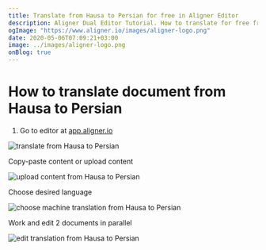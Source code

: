 ```yaml
---
title: Translate from Hausa to Persian for free in Aligner Editor
description: Aligner Dual Editor Tutorial. How to translate for free from Hausa to Persian. Aligner is multilingual document management platform. 
ogImage: "https://www.aligner.io/images/aligner-logo.png"
date: 2020-05-06T07:09:21+03:00
image: ../images/aligner-logo.png
onBlog: true
---
```


# How to translate document from Hausa to Persian

1. Go to editor at [app.aligner.io](https://app.aligner.io "Aligner App web page")

![translate from Hausa to Persian](../aligner-blank-editor.png "translate from Hausa to Persian")

Copy-paste content or upload content

![upload content from Hausa to Persian](../aligner-uploaded-document.png "upload content from Hausa to Persian")

Choose desired language

![choose machine translation from Hausa to Persian](../aligner-language-dropdown.png "choose machine translation from Hausa to Persian")

Work and edit 2 documents in parallel

![edit translation from Hausa to Persian](../aligner-double-sitded-editor.png "edit translation from Hausa to Persian")

